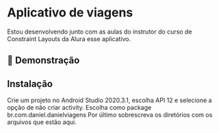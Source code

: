 # Aplicativo de viagens 

Estou desenvolvendo junto com as aulas do instrutor do curso de Constraint Layouts da Alura esse aplicativo.

## 📲 Demonstração


## Instalação

Crie um projeto no Android Studio 2020.3.1, escolha API 12 e selecione a opção de não criar activity. Escolha como package br.com.daniel.danielviagens
Por último sobrescreva os diretórios com os arquivos que estão aqui.
